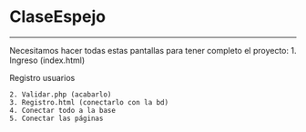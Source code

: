 # ClaseEspejo
----------------------------------------------------------------------------------------------------------------------------------------

Necesitamos hacer todas estas pantallas para tener completo el proyecto:
    1. Ingreso (index.html)
  
  
  Registro usuarios
  
    2. Validar.php (acabarlo)
    3. Registro.html (conectarlo con la bd)
    4. Conectar todo a la base
    5. Conectar las páginas

